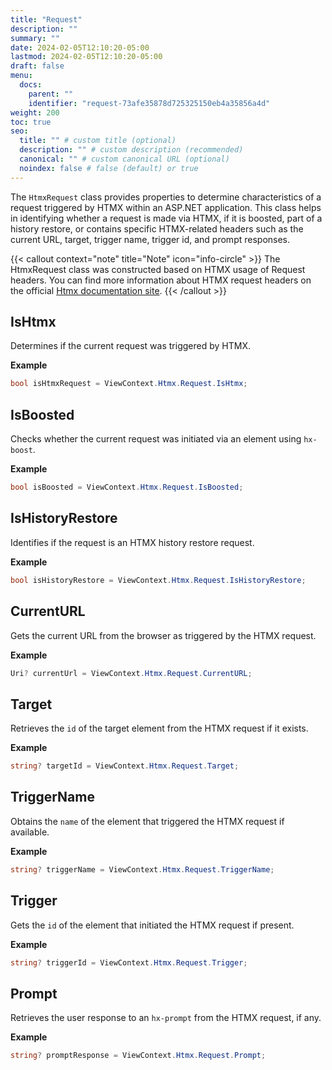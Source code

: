 ```yaml
---
title: "Request"
description: ""
summary: ""
date: 2024-02-05T12:10:20-05:00
lastmod: 2024-02-05T12:10:20-05:00
draft: false
menu:
  docs:
    parent: ""
    identifier: "request-73afe35878d725325150eb4a35856a4d"
weight: 200
toc: true
seo:
  title: "" # custom title (optional)
  description: "" # custom description (recommended)
  canonical: "" # custom canonical URL (optional)
  noindex: false # false (default) or true
---
```

The `HtmxRequest` class provides properties to determine characteristics of a request triggered by HTMX within an ASP.NET application. This class helps in identifying whether a request is made via HTMX, if it is boosted, part of a history restore, or contains specific HTMX-related headers such as the current URL, target, trigger name, trigger id, and prompt responses.

{{< callout context="note" title="Note" icon="info-circle" >}}
The HtmxRequest class was constructed based on HTMX usage of Request headers.  You can find more information about HTMX request headers on the official [Htmx documentation site](https://htmx.org/reference/#request_headers).
{{< /callout >}}

## IsHtmx

Determines if the current request was triggered by HTMX.

**Example**

```csharp
bool isHtmxRequest = ViewContext.Htmx.Request.IsHtmx;
```

## IsBoosted

Checks whether the current request was initiated via an element using `hx-boost`.

**Example**

```csharp
bool isBoosted = ViewContext.Htmx.Request.IsBoosted;
```

## IsHistoryRestore

Identifies if the request is an HTMX history restore request.

**Example**

```csharp
bool isHistoryRestore = ViewContext.Htmx.Request.IsHistoryRestore;
```

## CurrentURL

Gets the current URL from the browser as triggered by the HTMX request.

**Example**

```csharp
Uri? currentUrl = ViewContext.Htmx.Request.CurrentURL;
```

## Target

Retrieves the `id` of the target element from the HTMX request if it exists.

**Example**

```csharp
string? targetId = ViewContext.Htmx.Request.Target;
```

## TriggerName

Obtains the `name` of the element that triggered the HTMX request if available.

**Example**

```csharp
string? triggerName = ViewContext.Htmx.Request.TriggerName;
```

## Trigger

Gets the `id` of the element that initiated the HTMX request if present.

**Example**

```csharp
string? triggerId = ViewContext.Htmx.Request.Trigger;
```

## Prompt

Retrieves the user response to an `hx-prompt` from the HTMX request, if any.

**Example**

```csharp
string? promptResponse = ViewContext.Htmx.Request.Prompt;
```

